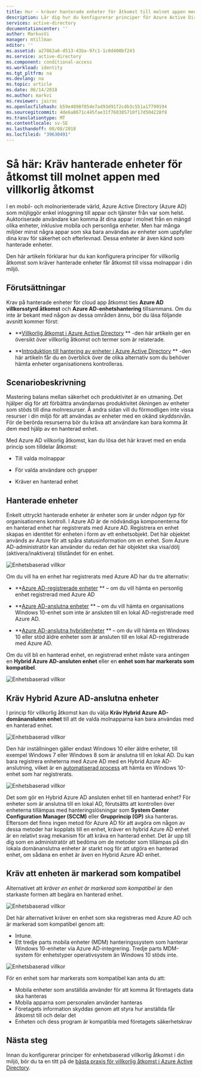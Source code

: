 ```yaml
---
title: Hur – kräver hanterade enheter för åtkomst till molnet appen med villkorlig åtkomst i Azure Active Directory | Microsoft Docs
description: Lär dig hur du konfigurerar principer för Azure Active Directory (Azure AD) enhetsbaserad villkorlig åtkomst som kräver hanterade enheter för åtkomst till appen i molnet.
services: active-directory
documentationcenter: ''
author: MarkusVi
manager: mtillman
editor: ''
ms.assetid: a27862a6-d513-43ba-97c1-1c0d400bf243
ms.service: active-directory
ms.component: conditional-access
ms.workload: identity
ms.tgt_pltfrm: na
ms.devlang: na
ms.topic: article
ms.date: 06/14/2018
ms.author: markvi
ms.reviewer: jairoc
ms.openlocfilehash: b59e4898f85de7ad93d9172cdb3c551a17799194
ms.sourcegitcommit: 4de6a8671c445fae31f760385710f17d504228f8
ms.translationtype: MT
ms.contentlocale: sv-SE
ms.lasthandoff: 08/08/2018
ms.locfileid: "39630491"
---
```

# <a name="how-to-require-managed-devices-for-cloud-app-access-with-conditional-access"></a>Så här: Kräv hanterade enheter för åtkomst till molnet appen med villkorlig åtkomst

I en mobil- och molnorienterade värld, Azure Active Directory (Azure AD) som möjliggör enkel inloggning till appar och tjänster från var som helst. Auktoriserade användare kan komma åt dina appar i molnet från en mängd olika enheter, inklusive mobila och personliga enheter. Men har många miljöer minst några appar som ska bara användas av enheter som uppfyller dina krav för säkerhet och efterlevnad. Dessa enheter är även känd som hanterade enheter. 

Den här artikeln förklarar hur du kan konfigurera principer för villkorlig åtkomst som kräver hanterade enheter får åtkomst till vissa molnappar i din miljö. 


## <a name="prerequisites"></a>Förutsättningar

Krav på hanterade enheter för cloud app åtkomst ties **Azure AD villkorsstyrd åtkomst** och **Azure AD-enhetshantering** tillsammans. Om du inte är bekant med någon av dessa områden ännu, bör du läsa följande avsnitt kommer först:

- **[Villkorlig åtkomst i Azure Active Directory](../active-directory-conditional-access-azure-portal.md) ** -den här artikeln ger en översikt över villkorlig åtkomst och termer som är relaterade.

- **[Introduktion till hantering av enheter i Azure Active Directory](../devices/overview.md) ** -den här artikeln får du en överblick över de olika alternativ som du behöver hämta enheter organisationens kontrolleras. 


## <a name="scenario-description"></a>Scenariobeskrivning

Mastering balans mellan säkerhet och produktivitet är en utmaning. Det hjälper dig för att förbättra användarnas produktivitet ökningen av enheter som stöds till dina molnresurser. Å andra sidan vill du förmodligen inte vissa resurser i din miljö för att användas av enheter med en okänd skyddsnivån. För de berörda resurserna bör du kräva att användare kan bara komma åt dem med hjälp av en hanterad enhet. 

Med Azure AD villkorlig åtkomst, kan du lösa det här kravet med en enda princip som tilldelar åtkomst:

- Till valda molnappar

- För valda användare och grupper

- Kräver en hanterad enhet


## <a name="managed-devices"></a>Hanterade enheter  

Enkelt uttryckt hanterade enheter är enheter som är under *någon typ* för organisationens kontroll. I Azure AD är de nödvändiga komponenterna för en hanterad enhet har registrerats med Azure AD. Registrera en enhet skapas en identitet för enheten i form av ett enhetsobjekt. Det här objektet används av Azure för att spåra statusinformation om en enhet. Som Azure AD-administratör kan använder du redan det här objektet ska visa/dölj (aktivera/inaktivera) tillståndet för en enhet.
  
![Enhetsbaserad villkor](./media/require-managed-devices/32.png)

Om du vill ha en enhet har registrerats med Azure AD har du tre alternativ:

- **[Azure AD-registrerade enheter](../devices/overview.md#azure-ad-registered-devices) ** – om du vill hämta en personlig enhet registrerad med Azure AD

- **[Azure AD-anslutna enheter](../devices/overview.md#azure-ad-joined-devices) ** – om du vill hämta en organisations Windows 10-enhet som inte är ansluten till en lokal AD-registrerade med Azure AD. 

- **[Azure AD-anslutna hybridenheter](../devices/overview.md#hybrid-azure-ad-joined-devices) ** – om du vill hämta en Windows 10 eller stöd äldre enheter som är ansluten till en lokal AD-registrerade med Azure AD.

Om du vill bli en hanterad enhet, en registrerad enhet måste vara antingen en **Hybrid Azure AD-ansluten enhet** eller en **enhet som har markerats som kompatibel**.  

![Enhetsbaserad villkor](./media/require-managed-devices/47.png)

 
## <a name="require-hybrid-azure-ad-joined-devices"></a>Kräv Hybrid Azure AD-anslutna enheter

I princip för villkorlig åtkomst kan du välja **Kräv Hybrid Azure AD-domänansluten enhet** till att de valda molnapparna kan bara användas med en hanterad enhet. 

![Enhetsbaserad villkor](./media/require-managed-devices/10.png)

Den här inställningen gäller endast Windows 10 eller äldre enheter, till exempel Windows 7 eller Windows 8 som är anslutna till en lokal AD. Du kan bara registrera enheterna med Azure AD med en Hybrid Azure AD-anslutning, vilket är en [automatiserad process](../devices/hybrid-azuread-join-plan.md) att hämta en Windows 10-enhet som har registrerats. 

![Enhetsbaserad villkor](./media/require-managed-devices/45.png)

Det som gör en Hybrid Azure AD ansluten enhet till en hanterad enhet?  För enheter som är anslutna till en lokal AD, förutsätts att kontrollen över enheterna tillämpas med hanteringslösningar som **System Center Configuration Manager (SCCM)** eller **Grupprincip (GP)** ska hanteras. Eftersom det finns ingen metod för Azure AD för att avgöra om någon av dessa metoder har kopplats till en enhet, kräver en hybrid Azure AD enhet är en relativt svag mekanism för att kräva en hanterad enhet. Det är upp till dig som en administratör att bedöma om de metoder som tillämpas på din lokala domänanslutna enheter är starkt nog för att utgöra en hanterad enhet, om sådana en enhet är även en Hybrid Azure AD enhet.


## <a name="require-device-to-be-marked-as-compliant"></a>Kräv att enheten är markerad som kompatibel

Alternativet att *kräver en enhet är markerad som kompatibel* är den starkaste formen att begära en hanterad enhet.

![Enhetsbaserad villkor](./media/require-managed-devices/11.png)

Det här alternativet kräver en enhet som ska registreras med Azure AD och är markerad som kompatibel genom att:
         
- Intune.
- Ett tredje parts mobila enheter (MDM) hanteringssystem som hanterar Windows 10-enheter via Azure AD-integrering. Tredje parts MDM-system för enhetstyper operativsystem än Windows 10 stöds inte.
 
![Enhetsbaserad villkor](./media/require-managed-devices/46.png)



För en enhet som har markerats som kompatibel kan anta du att: 

- Mobila enheter som anställda använder för att komma åt företagets data ska hanteras
- Mobila apparna som personalen använder hanteras
- Företagets information skyddas genom att styra hur anställda får åtkomst till och delar det
- Enheten och dess program är kompatibla med företagets säkerhetskrav




## <a name="next-steps"></a>Nästa steg

Innan du konfigurerar principer för enhetsbaserad villkorlig åtkomst i din miljö, bör du ta en titt på de [bästa praxis för villkorlig åtkomst i Azure Active Directory](best-practices.md).

